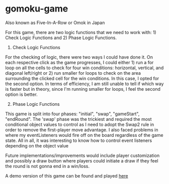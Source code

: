 # gomoku-game
Also known as Five-In-A-Row or Omok in Japan

For this game,  there are two logic functions that we need to work with: 1) Check Logic Functions and 2) Phase Logic Functions.

1) Check Logic Functions

For the checking of logic, there were two ways I could have done it. On each respective click as the game progresses, I could either 1) run a for loop on all the cells to check for four win conditions: horizontal, vertical, and diagonal left/right or 2) run smaller for loops to check on the area surrounding the clicked cell for the win conditions. In this case, I opted for the second option. In terms of efficiency, I am still unable to tell if which way is faster but in theory, since I'm running smaller for loops, I feel the second option is better.

2) Phase Logic Functions

This game is split into four phases: "initial", "swap", "gameStart", "endRound". The 'swap' phase was the trickiest and required the most conditional object values to control as I need to adopt the Swap2 rule in order to remove the first-player move advantage. I also faced problems in where my eventListeners would fire off on the board regardless of the game state. All in all, it was interesting to know how to control event listeners depending on the object value

Future implementations/improvements would include player customization and possibly a draw button where players could initiate a draw if they feel the round is not gonna end in a win/loss.

A demo version of this game can be found and played <a href="https://gomoku-game-567.netlify.app">here</a>
